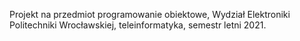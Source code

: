 Projekt na przedmiot programowanie obiektowe, Wydział Elektroniki Politechniki Wrocławskiej, teleinformatyka, semestr letni 2021.
